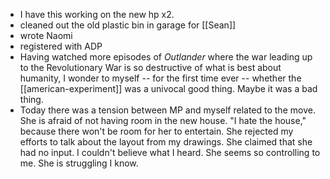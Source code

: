 - I have this working on the new hp x2. 
- cleaned out the old plastic bin in garage for [[Sean]]
- wrote Naomi
- registered with ADP
- Having watched more episodes of *Outlander* where the war leading up to the Revolutionary War is so destructive of what is best about humanity, I wonder to myself -- for the first time ever -- whether the [[american-experiment]] was a univocal good thing. Maybe it was a bad thing.
- Today there was a tension between MP and myself related to the move. She is afraid of not having room in the new house. "I hate the house," because there won't be room for her to entertain. She rejected my efforts to talk about the layout from my drawings. She claimed that she had no input. I couldn't believe what I heard. She seems so controlling to me. She is struggling I know. 

